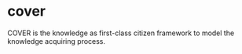 # cover

COVER is the knowledge as first-class citizen framework to model the knowledge acquiring process.


